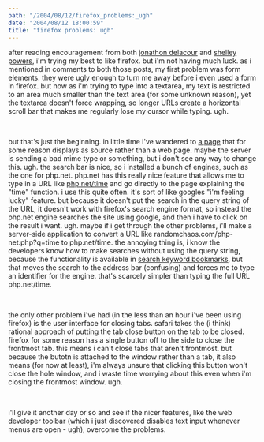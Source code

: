 ```yaml
---
path: "/2004/08/12/firefox_problems:_ugh" 
date: "2004/08/12 18:00:59" 
title: "firefox problems: ugh" 
---
```

<p>after reading encouragement from both <a href="http://weblog.delacour.net/archives/2004/08/the_possibilities_of_firefox_search.php">jonathon delacour</a> and <a href="http://weblog.burningbird.net/archives/2004/08/12/new-tech-toys/">shelley powers</a>, i'm trying my best to like firefox. but i'm not having much luck. as i mentioned in comments to both those posts, my first problem was form elements. they were ugly enough to turn me away before i even used a form in firefox. but now as i'm trying to type into a textarea, my text is restricted to an area much smaller than the text area (for some unknown reason), yet the textarea doesn't force wrapping, so longer URLs create a horizontal scroll bar that makes me regularly lose my cursor while typing. ugh.</p><br><p>but that's just the beginning. in little time i've wandered to <a href="http://mis.bus.sfu.ca/tutorials/MSAccess/tutorials_main.asp">a page</a> that for some reason displays as source rather than a web page. maybe the server is sending a bad mime type or something, but i don't see any way to change this. ugh. the search bar is nice, so i installed a bunch of engines, such as the one for php.net. php.net has this really nice feature that allows me to type in a URL like <a href="http://www.php.net/time">php.net/time</a> and go directly to the page explaining the "time" function. i use this quite often. it's sort of like googles "i'm feeling lucky" feature. but because it doesn't put the search in the query string of the URL, it doesn't work with firefox's search engine format, so instead the php.net engine searches the site using google, and then i have to click on the result i want. ugh. maybe if i get through the other problems, i'll make a server-side application to convert a URL like randomchaos.com/php-net.php?q=time to php.net/time. the annoying thing is, i know the developers know how to make searches without using the query string, because the functionality is available in <a href="http://www.mozilla.org/docs/end-user/keywords.html">search keyword bookmarks</a>, but that moves the search to the address bar (confusing) and forces me to type an identifier for the engine. that's scarcely  simpler than typing the full URL php.net/time.</p><br><p>the only other problem i've had (in the less than an hour i've been using firefox) is the user interface for closing tabs. safari takes the (i think) rational approach of putting the tab close button on the tab to be closed. firefox for some reason has a single button off to the side to close the frontmost tab. this means i can't close tabs that aren't frontmost. but because the butotn is attached to the window rather than a tab, it also means (for now at least), i'm always unsure that clicking this button won't close the hole window, and i waste time worrying about this even when i'm closing the frontmost window. ugh.</p><br><p>i'll give it another day or so and see if the nicer features, like the web developer toolbar (which i just discovered disables text input whenever menus are open - ugh), overcome the problems.</p>